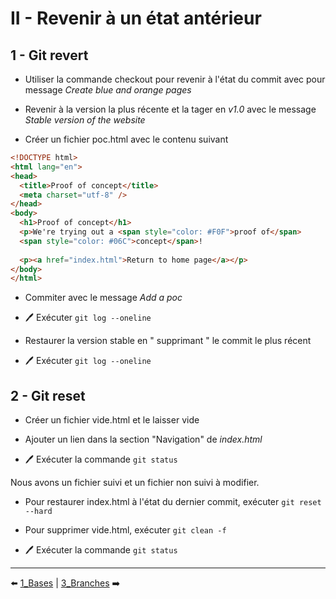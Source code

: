 # II - Revenir à un état antérieur

## 1 - Git revert

* Utiliser la commande checkout pour revenir à l'état du commit avec pour message _Create blue and orange pages_

* Revenir à la version la plus récente et la tager en _v1.0_ avec le message _Stable version of the website_

* Créer un fichier poc.html avec le contenu suivant

```html
<!DOCTYPE html>
<html lang="en">
<head>
  <title>Proof of concept</title>
  <meta charset="utf-8" />
</head>
<body>
  <h1>Proof of concept</h1>
  <p>We're trying out a <span style="color: #F0F">proof of</span>
  <span style="color: #06C">concept</span>!
    
  <p><a href="index.html">Return to home page</a></p>
</body>
</html>
```

* Commiter avec le message _Add a poc_

* 🖊️ Exécuter ```git log --oneline```

* Restaurer la version stable en " supprimant " le commit le plus récent

* 🖊️ Exécuter ```git log --oneline```

## 2 - Git reset

* Créer un fichier vide.html et le laisser vide

* Ajouter un lien dans la section "Navigation" de _index.html_

* 🖊️ Exécuter la commande ```git status```

Nous avons un fichier suivi et un fichier non suivi à modifier.<br/>

* Pour restaurer index.html à l'état du dernier commit, exécuter ```git reset --hard```
* Pour supprimer vide.html, exécuter ```git clean -f```

* 🖊️ Exécuter la commande ```git status```

---

⬅️ [1_Bases](https://github.com/nicolas-sanch/versions-du-code-source/blob/main/TP1/1_Bases.md) | [3_Branches](https://github.com/nicolas-sanch/versions-du-code-source/blob/main/TP1/3_Branches.md)  ➡️